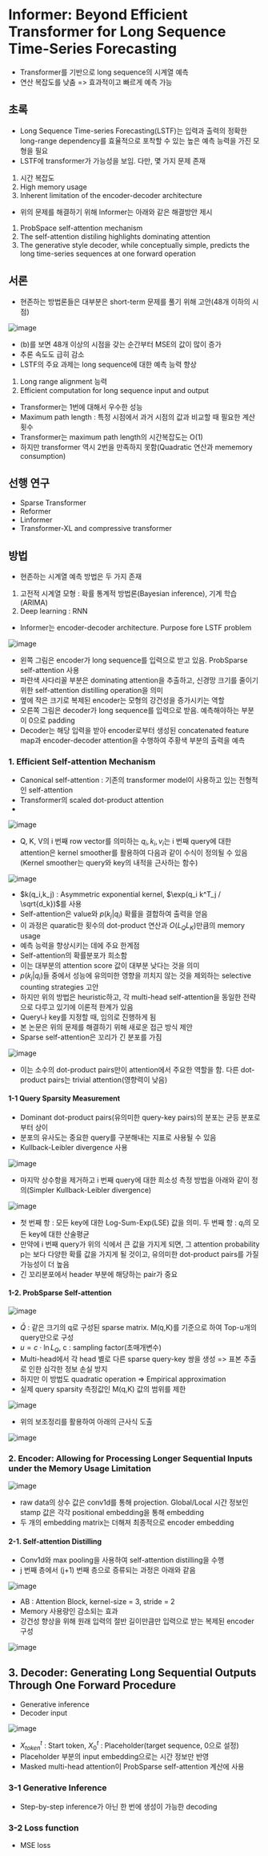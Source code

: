 # Informer: Beyond Efficient Transformer for Long Sequence Time-Series Forecasting

- Transformer를 기반으로 long sequence의 시계열 예측
- 연산 복잡도를 낮춤 => 효과적이고 빠르게 예측 가능

## 초록

- Long Sequence Time-series Forecasting(LSTF)는 입력과 출력의 정확한 long-range dependency를 효율적으로 포착할 수 있는 높은 예측 능력을 가진 모형을 필요
- LSTF에 transformer가 가능성을 보임. 다만, 몇 가지 문제 존재
1. 시간 복잡도
2. High memory usage
3. Inherent limitation of the encoder-decoder architecture
- 위의 문제를 해결하기 위해 Informer는 아래와 같은 해결방안 제시
1. ProbSpace self-attention mechanism
2. The self-attention distiling highlights dominating attention
3. The generative style decoder, while conceptually simple, predicts the long time-series sequences at one forward operation

## 서론
- 현존하는 방법론들은 대부분은 short-term 문제를 풀기 위해 고안(48개 이하의 시점)

![image](https://github.com/as9786/ML-DLPratice/assets/80622859/b8c7999b-2312-4a8f-9ea3-252a826ad921)

- (b)를 보면 48개 이상의 시점을 갖는 순간부터 MSE의 값이 많이 증가
- 추론 속도도 급히 감소
- LSTF의 주요 과제는 long sequence에 대한 예측 능력 향상
1. Long range alignment 능력
2. Efficient computation for long sequence input and output
- Transformer는 1번에 대해서 우수한 성능
- Maximum path length : 특정 시점에서 과거 시점의 값과 비교할 때 필요한 계산 횟수
- Transformer는 maximum path length의 시간복잡도는 O(1)
- 하지만 transformer 역시 2번을 만족하지 못함(Quadratic 연산과 mememory consumption)

## 선행 연구
- Sparse Transformer
- Reformer
- Linformer
- Transformer-XL and compressive transformer

## 방법
- 현존하는 시계열 예측 방법은 두 가지 존재
1. 고전적 시계열 모형 : 확률 통계적 방법론(Bayesian inference), 기계 학습(ARIMA)
2. Deep learning : RNN

- Informer는 encoder-decoder architecture. Purpose fore LSTF problem

![image](https://github.com/as9786/ML-DLPratice/assets/80622859/ac96157d-47e7-4c20-be20-a56437a21e73)

- 왼쪽 그림은 encoder가 long sequence를 입력으로 받고 있음. ProbSparse self-attention 사용
- 파란색 사다리꼴 부분은 dominating attention을 추출하고, 신경망 크기를 줄이기 위한 self-attention distilling operation을 의미
- 옆에 작은 크기로 복제된 encoder는 모형의 강건성을 증가시키는 역할
- 오른쪽 그림은 decoder가 long sequence를 입력으로 받음. 예측해야하는 부분이 0으로 padding
- Decoder는 해당 입력을 받아 encoder로부터 생성된 concatenated feature map과 encoder-decoder attention을 수행하여 주황색 부분의 출력을 예측

### 1. Efficient Self-attention Mechanism
- Canonical self-attention : 기존의 transformer model이 사용하고 있는 전형적인 self-attention
- Transformer의 scaled dot-product attention
- 
![image](https://github.com/as9786/ML-DLPratice/assets/80622859/bf6e46f5-d71f-4e15-a0a0-8bda9015f3dc)

- Q, K, V의 i 번째 row vector를 의미하는 $q_i, k_i, v_i$는 i 번째 query에 대한 attention은 kernel smoother를 활용하여 다음과 같이 수식이 정의될 수 있음(Kernel smoother는 query와 key의 내적을 근사하는 함수)

![image](https://github.com/as9786/ML-DLPratice/assets/80622859/d0ffdd5a-5328-45c2-962c-fb648d0178cd)

- $k(q_i,k_j) : Asymmetric exponential kernel, $\exp(q_i k^T_j / \sqrt{d_k})$를 사용
- Self-attention은 value와 $p(k_j|q_i)$ 확률을 결합하여 출력을 얻음
- 이 과정은 quaratic한 횟수의 dot-product 연산과 $O(L_QL_K)$만큼의 memory usage
- 예측 능력을 향상시키는 데에 주요 한계점
- Self-attention의 확률분포가 희소함
- 이는 대부분의 attention score 값이 대부분 낮다는 것을 의미
- $p(k_j|q_i)$들 중에서 성능에 유의미한 영향을 끼치지 않는 것을 제외하는 selective counting strategies 고안
- 하지만 위의 방법은 heuristic하고, 각 multi-head self-attention을 동일한 전략으로 다루고 있기에 이론적 한계가 있음
- Query나 key를 지정할 때, 임의로 진행하게 됨
- 본 논문은 위의 문제를 해결하기 위해 새로운 접근 방식 제안
- Sparse self-attention은 꼬리가 긴 분포를 가짐

![image](https://github.com/as9786/ML-DLPratice/assets/80622859/d06d5635-548f-404e-93d7-b0e411e3fe4a)

- 이는 소수의 dot-product pairs만이 attention에서 주요한 역할을 함. 다른 dot-product pairs는 trivial attention(영향력이 낮음)

#### 1-1 Query Sparsity Measurement
- Dominant dot-product pairs(유의미한 query-key pairs)의 분포는 균등 분포로부터 상이
- 분포의 유사도는 중요한 query를 구분해내는 지표로 사용될 수 있음
- Kullback-Leibler divergence 사용

![image](https://github.com/as9786/ML-DLPratice/assets/80622859/1518d67b-80ed-45a8-aacd-e36123064f09)

- 마지막 상수항을 제거하고 i 번째 query에 대한 희소성 측정 방법을 아래와 같이 정의(Simpler Kullback-Leibler divergence)

![image](https://github.com/as9786/ML-DLPratice/assets/80622859/6a80dc5f-8bca-4251-ad31-0133341ca09a)

- 첫 번째 항 : 모든 key에 대한 Log-Sum-Exp(LSE) 값을 의미. 두 번째 항 : $q_i$의 모든 key에 대한 산술평균
- 만약에 i 번째 query가 위의 식에서 큰 값을 가지게 되면, 그 attention probability p는 보다 다양한 확률 값을 가지게 될 것이고, 유의미한 dot-product pairs를 가질 가능성이 더 높음
- 긴 꼬리분포에서 header 부분에 해당하는 pair가 중요

#### 1-2. ProbSparse Self-attention

![image](https://github.com/as9786/ML-DLPratice/assets/80622859/c9079c94-a9d4-414d-b990-8d60a9108dba)

- $\bar{Q}$ : 같은 크기의 q로 구성된 sparse matrix. M(q,K)를 기준으로 하여 Top-u개의 query만으로 구성
- $u = c \cdot \ln L_Q$, c : sampling factor(초매개변수)
- Multi-head에서 각 head 별로 다른 sparse query-key 쌍을 생성 => 표본 추출로 인한 심각한 정보 손실 방지
- 하지만 이 방법도 quadratic operation => Empirical approximation
- 실제 query sparsity 측정값인 M(q,K) 값의 범위를 제한

![image](https://github.com/as9786/ML-DLPratice/assets/80622859/ad4f7965-3cca-4198-96ee-ee344752660b)

- 위의 보조정리를 활용하여 아래의 근사식 도출

![image](https://github.com/as9786/ML-DLPratice/assets/80622859/cf4a6be6-6a2d-4feb-905a-e8a0773273b2)


### 2. Encoder: Allowing for Processing Longer Sequential Inputs under the Memory Usage Limitation

![image](https://github.com/as9786/ML-DLPratice/assets/80622859/3cc4ae5c-81e7-4196-b52b-0792bd2d53ea)

- raw data의 상수 값은 conv1d를 통해 projection. Global/Local 시간 정보인 stamp 값은 각각 positional embedding을 통해 embedding
- 두 개의 embedding matrix는 더해져 최종적으로 encoder embedding

#### 2-1. Self-attention Distilling
- Conv1d와 max pooling을 사용하여 self-attention distilling을 수행
- j 번째 층에서 (j+1) 번째 층으로 증류되는 과정은 아래와 같음

![image](https://github.com/as9786/ML-DLPratice/assets/80622859/462a2d50-d0bb-487a-8185-b3e74391b8ff)

- AB : Attention Block, kernel-size = 3, stride = 2
- Memory 사용량인 감소되는 효과
- 강건성 향상을 위해 원래 입력의 절반 길이만큼만 입력으로 받는 복제된 encoder 구성

![image](https://github.com/as9786/ML-DLPratice/assets/80622859/49a06164-2151-40a3-b09b-3b128f95f346)

## 3. Decoder: Generating Long Sequential Outputs Through One Forward Procedure

- Generative inference
- Decoder input
  
![image](https://github.com/as9786/ML-DLPratice/assets/80622859/cc878606-d662-4b94-af74-b15d42f3c919)

- $X^t_{token}$ : Start token, $X^t_0$ : Placeholder(target sequence, 0으로 설정)
- Placeholder 부분의 input embedding으로는 시간 정보만 반영
- Masked multi-head attention이 ProbSparse self-attention 계산에 사용

 ### 3-1 Generative Inference
 - Step-by-step inference가 아닌 한 번에 생성이 가능한 decoding

### 3-2 Loss function
- MSE loss

